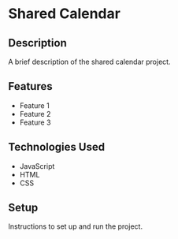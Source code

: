 # Shared Calendar

## Description

A brief description of the shared calendar project.

## Features

- Feature 1
- Feature 2
- Feature 3

## Technologies Used

- JavaScript
- HTML
- CSS

## Setup

Instructions to set up and run the project.
